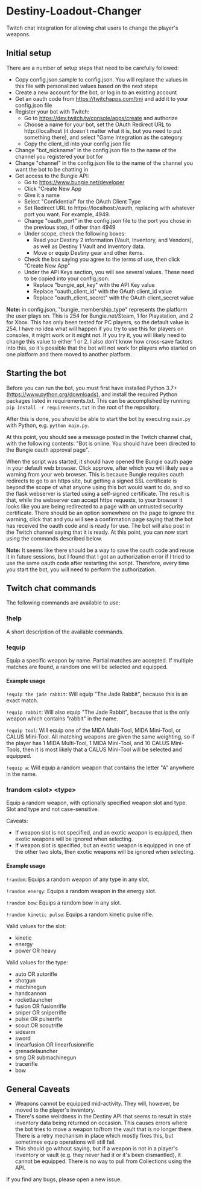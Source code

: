 # Destiny-Loadout-Changer
Twitch chat integration for allowing chat users to change the player's weapons.

## Initial setup
There are a number of setup steps that need to be carefully followed:
* Copy config.json.sample to config.json. You will replace the values in this file with personalized values based on the next steps
* Create a new account for the bot, or log in to an existing account
* Get an oauth code from https://twitchapps.com/tmi and add it to your config.json file
* Register your bot with Twitch:
  + Go to https://dev.twitch.tv/console/apps/create and authorize
  + Choose a name for your bot, set the OAuth Redirect URL to http://localhost (it doesn't matter what it is, but you need to put something there), and select "Game Integration as the category
  + Copy the client_id into your config.json file
* Change "bot_nickname" in the config.json file to the name of the channel you registered your bot for
* Change "channel" in the config.json file to the name of the channel you want the bot to be chatting in
* Get access to the Bungie API:
  + Go to https://www.bungie.net/developer
  + Click "Create New App
  + Give it a name
  + Select "Confidential" for the OAuth Client Type
  + Set Redirect URL to https://localhost:<port>/oauth, replacing <port> with whatever port you want. For example, 4949.
  + Change "oauth_port" in the config.json file to the port you chose in the previous step, if other than 4949
  + Under scope, check the following boxes:
    - Read your Destiny 2 information (Vault, Inventory, and Vendors), as well as Destiny 1 Vault and Inventory data. 
    -	Move or equip Destiny gear and other items.
  + Check the box saying you agree to the terms of use, then click "Create New App"
  + Under the API Keys section, you will see several values. These need to be copied into your config.json:
    - Replace "bungie_api_key" with the API Key value
    - Replace "oauth_client_id" with the OAuth client_id value
    - Replace "oauth_client_secret" with the OAuth client_secret value

**Note:** in config.json, "bungie_membership_type" represents the platform the user plays on. This is 254 for Bungie.net/Steam, 1 for Playstation, and 2 for Xbox. This has only been tested for PC players, so the default value is 254. I have no idea what will happen if you try to use this for players on consoles, it might work or it might not. If you try it, you will likely need to change this value to either 1 or 2. I also don't know how cross-save factors into this, so it's possible that the bot will not work for players who started on one platform and them moved to another platform.

## Starting the bot
Before you can run the bot, you must first have installed Python 3.7+ (https://www.python.org/downloads), and install the required Python packages listed in requirements.txt. This can be accomplished by running ``pip install -r requirements.txt`` in the root of the repository.

After this is done, you should be able to start the bot by executing ``main.py`` with Python, e.g. `python main.py`.

At this point, you should see a message posted in the Twitch channel chat, with the following contents: "Bot is online. You should have been directed to the Bungie oauth approval page". 

When the script was started, it should have opened the Bungie oauth page in your default web browser. Click approve, after which you will likely see a warning from your web browser. This is because Bungie requires oauth redirects to go to an https site, but getting a signed SSL certificate is beyond the scope of what anyone using this bot would want to do, and so the flask webserver is started using a self-signed certificate. The result is that, while the webserver can accept https requests, to your browser it looks like you are being redirected to a page with an untrusted security certificate. There should be an option somewhere on the page to ignore the warning, click that and you will see a confirmation page saying that the bot has received the oauth code and is ready for use. The bot will also post in the Twitch channel saying that it is ready. At this point, you can now start using the commands described below.

**Note:** It seems like there should be a way to save the oauth code and reuse it in future sessions, but I found that I got an authorization error if I tried to use the same oauth code after restarting the script. Therefore, every time you start the bot, you will need to perform the authorization.

## Twitch chat commands
The following commands are available to use:

### !help
A short description of the available commands.

### !equip
Equip a specific weapon by name. Partial matches are accepted. If multiple matches are found, a random one will be selected and equipped.

#### Example usage
``!equip the jade rabbit``: Will equip "The Jade Rabbit", because this is an exact match.

``!equip rabbit``: Will also equip "The Jade Rabbit", because that is the only weapon which contains "rabbit" in the name.

``!equip tool``: Will equip one of the MIDA Multi-Tool, MIDA Mini-Tool, or CALUS Mini-Tool. All matching weapons are given the same weighting, so if the player has 1 MIDA Multi-Tool, 1 MIDA Mini-Tool, and 10 CALUS Mini-Tools, then it is most likely that a CALUS Mini-Tool will be selected and equipped.

``!equip a``: Will equip a random weapon that contains the letter "A" anywhere in the name.

### !random \<slot\> \<type\>
Equip a random weapon, with optionally specified weapon slot and type. Slot and type and not case-sensitive.

Caveats:
* If weapon slot is not specified, and an exotic weapon is equipped, then exotic weapons will be ignored when selecting.
* If weapon slot is specified, but an exotic weapon is equipped in one of the other two slots, then exotic weapons will be ignored when selecting.

#### Example usage
``!random``: Equips a random weapon of any type in any slot.

``!random energy``: Equips a random weapon in the energy slot.

``!random bow``: Equips a random bow in any slot.

``!random kinetic pulse``: Equips a random kinetic pulse rifle.

Valid values for the slot:
* kinetic
* energy
* power OR heavy

Valid values for the type:
* auto OR autorifle
* shotgun
* machinegun
* handcannon
* rocketlauncher
* fusion OR fusionrifle
* sniper OR sniperrifle
* pulse OR pulserifle
* scout OR scoutrifle
* sidearm
* sword
* linearfusion OR linearfusionrifle
* grenadelauncher
* smg OR submachinegun
* tracerifle
* bow

## General Caveats
* Weapons cannot be equipped mid-activity. They will, however, be moved to the player's inventory.
* There's some weirdness in the Destiny API that seems to result in stale inventory data being returned on occasion. This causes errors where the bot tries to move a weapon to/from the vault that is no longer there. There is a retry mechanism in place which mostly fixes this, but sometimes equip operations will still fail.
* This should go without saying, but if a weapon is not in a player's inventory or vault (e.g. they never had it or it's been dismantled), it cannot be equipped. There is no way to pull from Collections using the API. 

If you find any bugs, please open a new issue.